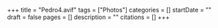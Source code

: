 +++
title = "Pedro4.avif"
tags = ["Photos"]
categories = []
startDate = ""
draft = false
pages = []
description = ""
citations = []
+++
